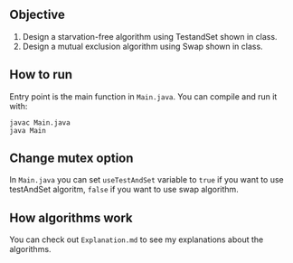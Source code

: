 ## Objective
1. Design a starvation-free algorithm using TestandSet shown in class.
2. Design a mutual exclusion algorithm using Swap shown in class.

## How to run
Entry point is the main function in `Main.java`. You can compile and run it with:

```
javac Main.java
java Main
```

## Change mutex option
In `Main.java` you can set `useTestAndSet` variable to `true` if you want to use testAndSet algoritm, `false` if you want to use swap algorithm.

## How algorithms work
You can check out `Explanation.md` to see my explanations about the algorithms.
